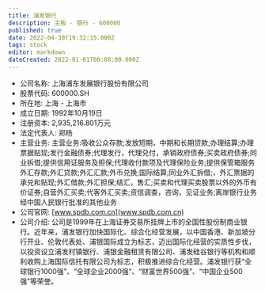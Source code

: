 ```yaml
---
title: 浦发银行
description: 主板 - 银行 - 600000
published: true
date: 2022-04-30T19:32:15.000Z
tags: stock
editor: markdown
dateCreated: 2022-01-01T00:00:00.000Z
---
```


- 公司名称: 上海浦东发展银行股份有限公司
- 股票代码: 600000.SH
- 所在地: 上海 - 上海市
- 成立日期: 1992年10月19日
- 注册资本: 2,935,216.801万元
- 法定代表人: 郑杨
- 主营业务: 主营业务:吸收公众存款;发放短期，中期和长期贷款;办理结算;办理票据贴现;发行金融债券;代理发行，代理兑付，承销政府债券;买卖政府债券;同业拆借;提供信用证服务及担保;代理收付款项及代理保险业务;提供保管箱服务外汇存款;外汇贷款;外汇汇款;外币兑换;国际结算;同业外汇拆借;，外汇票据的承兑和贴现;外汇借款;外汇担保;结汇，售汇;买卖和代理买卖股票以外的外币有价证券;自营外汇买卖;代客外汇买卖;资信调查，咨询，见证业务;离岸银行业务经中国人民银行批准的其他业务
- 公司官网: [www.spdb.com.cn](www.spdb.com.cn)
- 公司介绍: 公司是1999年在上海证券交易所挂牌上市的全国性股份制商业银行。近年来，浦发银行加快国际化、综合化经营发展，以中国香港、新加坡分行开业、伦敦代表处、浦银国际成立为标志，迈出国际化经营的实质性步伐，以投资设立浦发村镇银行、浦银金融租赁有限公司、浦发硅谷银行等机构和顺利收购上海国际信托有限公司为标志，积极推进综合化经营。浦发银行获“全球银行1000强”、“全球企业2000强”、“财富世界500强”、“中国企业500强”等荣誉。


